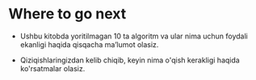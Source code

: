 # Where to go next

* Ushbu kitobda yoritilmagan 10 ta algoritm va ular nima uchun foydali ekanligi haqida qisqacha maʼlumot olasiz.

* Qiziqishlaringizdan kelib chiqib, keyin nima o'qish kerakligi haqida ko'rsatmalar olasiz.